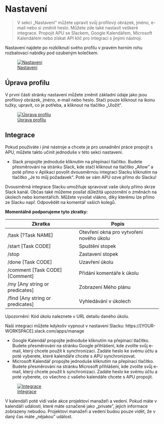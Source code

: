 # Nastavení

> V sekci „Nastavení“ můžete upravit svůj profilový obrázek, jméno, e-mail nebo si změnit heslo. Můžete zde také nastavit veškeré integrace. Propojit APU se Slackem, Google Kalendářem, Microsoft Kalendářem nebo získat API klíč pro integraci s jinými nástroji.

Nastavení najdete po rozkliknutí svého profilu v pravém horním rohu rozbalovací nabídky pod ozubeným kolečkem.

<figure>
	<a href="../../../assets/images/nastaveni.jpg" title="Nastavení" class="glightbox">
		<img loading="lazy" src="../../../assets/images/nastaveni.jpg" alt="Nastavení" />
		<figcaption>Nastavení</figcaption>
	</a>
</figure>

## Úprava profilu

V první části stránky nastavení můžete změnit základní údaje jako jsou profilový obrázek, jméno, e-mail nebo heslo. Stačí pouze kliknout na ikonu tužky, upravit, co je potřeba, a kliknout na tlačítko „Uložit“.

<figure>
	<a href="../../../assets/images/nastaveni-uprava-profilu.jpg" title="Úprava profilu" class="glightbox">
		<img loading="lazy" src="../../../assets/images/nastaveni-uprava-profilu.jpg" alt="Úprava profilu" />
		<figcaption>Úprava profilu</figcaption>
	</a>
</figure>

## Integrace

Pokud používáte i jiné nástroje a chcete je pro usnadnění práce propojit s APU, můžete takto učinit jednoduše v této sekci nastavení.

- Slack propojíte jednoduše kliknutím na přepínací tlačítko. Budete přesměrováni na stránku Slack, kde stačí kliknout na tlačítko „Allow“ a poté přímo v Aplikaci povolit dvousměrnou integraci Slacku kliknutím na tlačítko „Je to můj požadavek“. Poté se vám APU ozve přímo do Slacku!

Dvousměrná integrace Slacku umožňuje spravovat vaše úkoly přímo skrze Slack kanál. Občas také můžeme posílat důležitá upozornění o změnách na úkolech nebo komentářích. Můžete vyvolat vlákno, díky kterému lze přímo ze Slacku např. Odpovědět na komentář vašich kolegů.

**Momentálně podporujeme tyto zkratky:**

| Zkratka                               | Popis                                    |
| ------------------------------------- | ---------------------------------------- |
| /task [?Task NAME]                  | Otevření okna pro vytvoření nového úkolu |
| /start [Task CODE]                  | Spuštění stopek                          |
| /stop                               | Zastavení stopek                         |
| /done [Task CODE]                   | Uzavření úkolu                           |
| /comment [Task CODE] [Comment]      | Přidání komentáře k úkolu                |
| /my [Any string or predicates]    | Zobrazení Mého plánu                     |
| /find [Any string or predicates] | Vyhledávání v úkolech                    |

Upozornění: Kód úkolu naleznete v URL detailu daného úkolu.

Naši integraci můžete kdykoliv vypnout v nastavení Slacku:
https://[YOUR-WORKSPACE].slack.com/apps/manage

- Google Kalendář propojíte jednoduše kliknutím na přepínací tlačítko. Budete přesměrováni na stránku Google přihlášení, kde zvolíte svůj e-mail, který chcete použít k synchronizaci. Zadáte heslo ke svému účtu a poté vyberete, které kalendáře chcete s APU synchronizovat.
- Microsoft Kalendář propojíte jednoduše kliknutím na přepínací tlačítko. Budete přesměrováni na stránku Microsoft přihlášení, kde zvolíte svůj e-mail, který chcete použít k synchronizaci. Zadáte heslo ke svému účtu a poté vyberete, co všechno z vašeho kalendáře chcete s APU propojit.

<figure>
	<a href="../../../assets/images/nastaveni-integrace.jpg" title="Integrace" class="glightbox">
		<img loading="lazy" src="../../../assets/images/nastaveni-integrace.jpg" alt="Integrace" />
		<figcaption>Integrace</figcaption>
	</a>
</figure>

V kalendáři poté vidí vaše akce projektoví manažeři a vedení. Pokud máte v kalendáři události, které máte označené jako „private”, jejich informace zobrazeny nebudou. Projektoví manažeři a vedení budou pouze vidět, že v daný čas máte „nějakou” událost.
